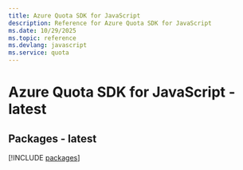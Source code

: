 ```yaml
---
title: Azure Quota SDK for JavaScript
description: Reference for Azure Quota SDK for JavaScript
ms.date: 10/29/2025
ms.topic: reference
ms.devlang: javascript
ms.service: quota
---
```

# Azure Quota SDK for JavaScript - latest
## Packages - latest
[!INCLUDE [packages](quota-index.md)]